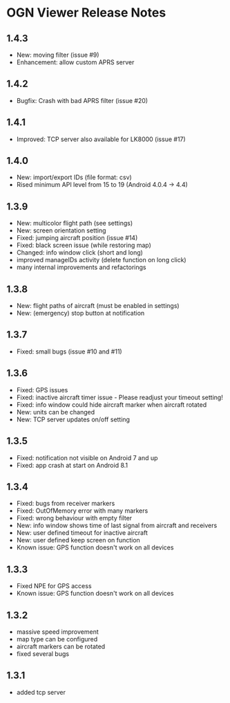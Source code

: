 # OGN Viewer Release Notes

## 1.4.3
* New: moving filter (issue #9)
* Enhancement: allow custom APRS server

## 1.4.2
* Bugfix: Crash with bad APRS filter (issue #20)

## 1.4.1
* Improved: TCP server also available for LK8000 (issue #17)

## 1.4.0
* New: import/export IDs (file format: csv)
* Rised minimum API level from 15 to 19 (Android 4.0.4 -> 4.4)

## 1.3.9
* New: multicolor flight path (see settings)
* New: screen orientation setting
* Fixed: jumping aircraft position (issue #14)
* Fixed: black screen issue (while restoring map)
* Changed: info window click (short and long)
* improved manageIDs activity (delete function on long click)
* many internal improvements and refactorings

## 1.3.8
* New: flight paths of aircraft (must be enabled in settings)
* New: (emergency) stop button at notification

## 1.3.7
* Fixed: small bugs (issue #10 and #11)

## 1.3.6
* Fixed: GPS issues
* Fixed: inactive aircraft timer issue - Please readjust your timeout setting!
* Fixed: info window could hide aircraft marker when aircraft rotated
* New: units can be changed
* New: TCP server updates on/off setting

## 1.3.5
* Fixed: notification not visible on Android 7 and up
* Fixed: app crash at start on Android 8.1

## 1.3.4
* Fixed: bugs from receiver markers
* Fixed: OutOfMemory error with many markers
* Fixed: wrong behaviour with empty filter
* New: info window shows time of last signal from aircraft and receivers
* New: user defined timeout for inactive aircraft
* New: user defined keep screen on function
* Known issue: GPS function doesn't work on all devices

## 1.3.3
* Fixed NPE for GPS access
* Known issue: GPS function doesn't work on all devices

## 1.3.2
* massive speed improvement
* map type can be configured
* aircraft markers can be rotated
* fixed several bugs

## 1.3.1
* added tcp server
